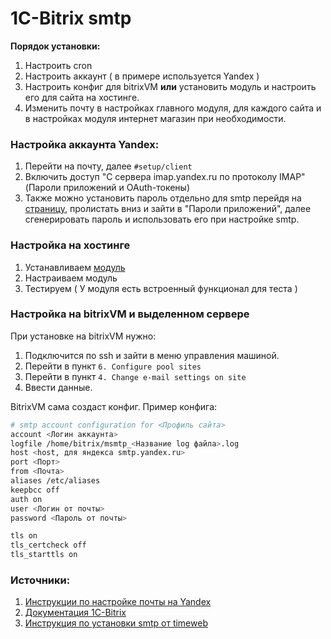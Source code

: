 # 1C-Bitrix smtp

<b>Порядок установки:</b>
1. Настроить cron
2. Настроить аккаунт ( в примере используется Yandex )
3. Настроить конфиг для bitrixVM <b>или</b> установить модуль и настроить его для сайта на хостинге.
4. Изменить почту в настройках главного модуля, для каждого сайта и в настройках модуля интернет магазин при необходимости.

### Настройка аккаунта Yandex:
1. Перейти на почту, далее `#setup/client`
2. Включить доступ "С сервера imap.yandex.ru по протоколу IMAP" (Пароли приложений и OAuth-токены) 
3. Также можно установить пароль отдельно для smtp перейдя на [страницу](https://id.yandex.ru/security), пролистать вниз и зайти в "Пароли приложений", далее сгенерировать пароль и использовать его при настройке smtp.

### Настройка на хостинге
1. Устанавливаем [модуль](https://marketplace.1c-bitrix.ru/solutions/wsrubi.smtp/#tab-about-link)<br>
2. Настраиваем модуль
3. Тестируем ( У модуля есть встроенный функционал для теста )

### Настройка на bitrixVM и выделенном сервере

При установке на bitrixVM нужно:
1. Подключится по ssh и зайти в меню управления машиной.
2. Перейти в пункт `6. Configure pool sites`
3. Перейти в пункт `4. Change e-mail settings on site`
4. Ввести данные.

BitrixVM сама создаст конфиг. Пример конфига: 

~~~bash
# smtp account configuration for <Профиль сайта>
account <Логин аккаунта>
logfile /home/bitrix/msmtp_<Название log файла>.log
host <host, для яндекса smtp.yandex.ru>
port <Порт>
from <Почта>
aliases /etc/aliases
keepbcc off
auth on
user <Логин от почты>
password <Пароль от почты>

tls on
tls_certcheck off
tls_starttls on
~~~

### Источники:
1. [Инструкции по настройке почты на Yandex](https://www.dextra.ru/about/forclients/mail_configuration/)
2. [Документация 1C-Bitrix](https://dev.1c-bitrix.ru/learning/course/index.php?COURSE_ID=37&CHAPTER_ID=08853)
3. [Инструкция по установки smtp от timeweb](https://timeweb.com/ru/docs/virtualnyj-hosting/cms/otpravka-pochty-s-sajta-cherez-smtp/)